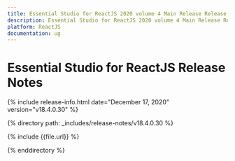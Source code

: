```yaml
---
title: Essential Studio for ReactJS 2020 volume 4 Main Release Release Notes  
description: Essential Studio for ReactJS 2020 volume 4 Main Release Release Notes  
platform: ReactJS
documentation: ug
---
```


# Essential Studio for ReactJS  Release Notes  

{% include release-info.html date="December 17, 2020"  version="v18.4.0.30" %} 


{% directory path: _includes/release-notes/v18.4.0.30 %}

{% include {{file.url}} %}

{% enddirectory %}